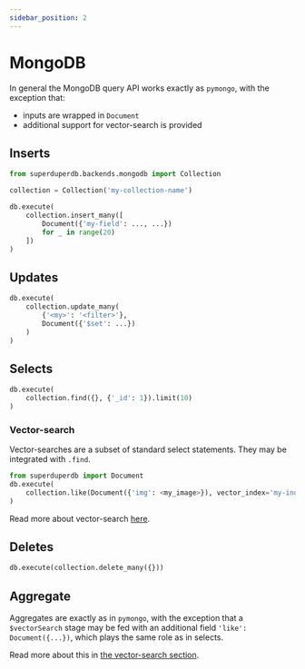 ```yaml
---
sidebar_position: 2
---
```


# MongoDB 

In general the MongoDB query API works exactly as `pymongo`, with the exception that:

- inputs are wrapped in `Document`
- additional support for vector-search is provided

## Inserts

```python
from superduperdb.backends.mongodb import Collection

collection = Collection('my-collection-name')

db.execute(
    collection.insert_many([
        Document({'my-field': ..., ...})
        for _ in range(20)
    ])
)
```

## Updates

```python
db.execute(
    collection.update_many(
        {'<my>': '<filter>'},
        Document({'$set': ...})
    )
)
```

## Selects

```python
db.execute(
    collection.find({}, {'_id': 1}).limit(10)
)
```

### Vector-search

Vector-searches are a subset of standard select statements.
They may be integrated with `.find`.

```python
from superduperdb import Document
db.execute(
    collection.like(Document({'img': <my_image>}), vector_index='my-index-name').find({}, {'img': 1})
)
```

Read more about vector-search [here](../fundamentals/vector_search_algorithm.md).

## Deletes

```python
db.execute(collection.delete_many({}))
```

## Aggregate

Aggregates are exactly as in `pymongo`, with the exception that a `$vectorSearch` stage may be
fed with an additional field `'like': Document({...})`, which plays the same role as in selects.

Read more about this in [the vector-search section](../walkthrough/vector_search).
